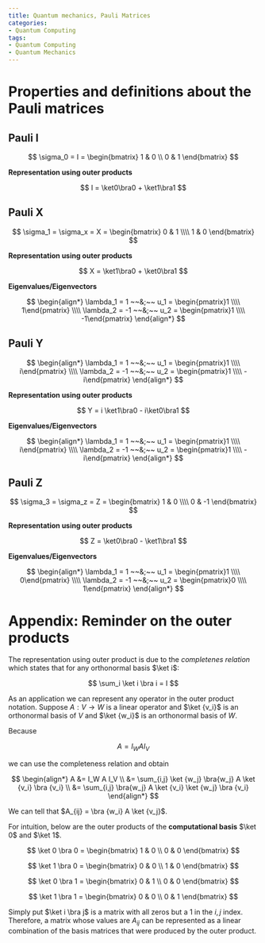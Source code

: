```yaml
---
title: Quantum mechanics, Pauli Matrices
categories:
- Quantum Computing
tags:
- Quantum Computing
- Quantum Mechanics
---
```


# Properties and definitions about the Pauli matrices

## Pauli I

$$
\sigma_0 = I = \begin{bmatrix}
1 & 0 \\
0 & 1
\end{bmatrix}
$$

**Representation using outer products**

$$
I = \ket0\bra0 + \ket1\bra1
$$

## Pauli X

$$
\sigma_1 = \sigma_x = X =
\begin{bmatrix}
0 & 1 \\\\
1 & 0
\end{bmatrix}
$$

**Representation using outer products**

$$
X = \ket1\bra0 + \ket0\bra1
$$

**Eigenvalues/Eigenvectors**

$$
\begin{align*}
\lambda_1 = 1 ~~&;~~ u_1 = \begin{pmatrix}1 \\\\ 1\end{pmatrix} \\\\
\lambda_2 = -1 ~~&;~~ u_2 = \begin{pmatrix}1 \\\\ -1\end{pmatrix}
\end{align*}
$$

## Pauli Y

$$
\begin{align*}
\lambda_1 = 1 ~~&;~~ u_1 = \begin{pmatrix}1 \\\\ i\end{pmatrix} \\\\
\lambda_2 = -1 ~~&;~~ u_2 = \begin{pmatrix}1 \\\\ -i\end{pmatrix}
\end{align*}
$$

**Representation using outer products**

$$
Y = i \ket1\bra0 - i\ket0\bra1
$$

**Eigenvalues/Eigenvectors**

$$
\begin{align*}
\lambda_1 = 1 ~~&;~~ u_1 = \begin{pmatrix}1 \\\\ i\end{pmatrix} \\\\
\lambda_2 = -1 ~~&;~~ u_2 = \begin{pmatrix}1 \\\\ -i\end{pmatrix}
\end{align*}
$$

## Pauli Z

$$
\sigma_3 = \sigma_z = Z =
\begin{bmatrix}
1 & 0 \\\\
0 & -1
\end{bmatrix}
$$

**Representation using outer products**

$$
Z = \ket0\bra0 - \ket1\bra1
$$

**Eigenvalues/Eigenvectors**

$$
\begin{align*}
\lambda_1 = 1 ~~&;~~ u_1 = \begin{pmatrix}1 \\\\ 0\end{pmatrix} \\\\
\lambda_2 = -1 ~~&;~~ u_2 = \begin{pmatrix}0 \\\\ 1\end{pmatrix}
\end{align*}
$$


# Appendix: Reminder on the outer products

The representation using outer product is due to the _completenes relation_ which states that for any orthonormal basis $\ket i$:

$$
    \sum_i \ket i \bra i = I
$$

As an application we can represent any operator in the outer product notation. Suppose $A : V \rightarrow W$ is a linear operator and $\ket {v_i}$ is an orthonormal basis of $V$ and $\ket {w_i}$ is an orthonormal basis of $W$.

Because

$$
A = I_W A I_V
$$

we can use the completeness relation and obtain

$$
\begin{align*}
A &= I_W A I_V \\
  &= \sum_{i,j} \ket {w_j} \bra{w_j} A \ket {v_i} \bra {v_i} \\
  &= \sum_{i,j} \bra{w_j} A \ket {v_i} \ket {w_j} \bra {v_i}
\end{align*}
$$

We can tell that $A_{ij} = \bra {w_i} A \ket {v_j}$.

For intuition, below are the outer products of the **computational basis** $\ket 0$ and $\ket 1$.

$$
\ket 0 \bra 0 = \begin{bmatrix}
1 & 0 \\
0 & 0
\end{bmatrix}
$$

$$
\ket 1 \bra 0 = \begin{bmatrix}
0 & 0 \\
1 & 0
\end{bmatrix}
$$

$$
\ket 0 \bra 1 = \begin{bmatrix}
0 & 1 \\
0 & 0
\end{bmatrix}
$$

$$
\ket 1 \bra 1 = \begin{bmatrix}
0 & 0 \\
0 & 1
\end{bmatrix}
$$

Simply put $\ket i \bra j$ is a matrix with all zeros but a $1$ in the $i, j$ index. Therefore, a matrix whose values are $A_{ij}$ can be represented as a linear combination of the basis matrices that were produced by the outer product.